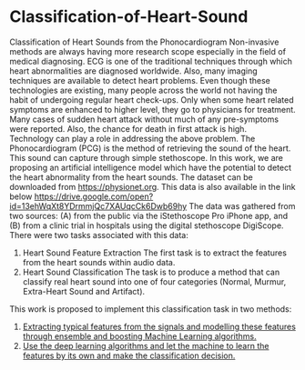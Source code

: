 # Classification-of-Heart-Sound
Classification of Heart Sounds from the Phonocardiogram
Non-invasive methods are always having more research scope especially in the field of medical diagnosing. ECG is one of the traditional techniques through which heart abnormalities are diagnosed worldwide. Also, many imaging techniques are available to detect heart problems. Even though these technologies are existing, many people across the world not having the habit of undergoing regular heart check-ups. Only when some heart related symptoms are enhanced to higher level, they go to physicians for treatment. Many cases of sudden heart attack without much of any pre-symptoms were reported. Also, the chance for death in first attack is high.  
Technology can play a role in addressing the above problem. The Phonocardiogram (PCG) is the method of retrieving the sound of the heart. This sound can capture through simple stethoscope. In this work, we are proposing an artificial intelligence model which have the potential to detect the heart abnormality from the heart sounds. 
The dataset can be downloaded from https://physionet.org.
This data is also available in the link below 
https://drive.google.com/open?id=13ehWqXt8YDrmmjQc7XAUqcCk6Dwb69hy
The data was gathered from two sources: (A) from the public via the iStethoscope Pro iPhone app, and (B) from a clinic trial in hospitals using the digital stethoscope DigiScope. There were two tasks associated with this data:
1. Heart Sound Feature Extraction
The first task is to extract the features from the heart sounds within audio data.
2. Heart Sound Classification
The task is to produce a method that can classify real heart sound into one of four categories (Normal, Murmur, Extra-Heart Sound and Artifact).

This work is proposed to implement this classification task in two methods:
1.	[Extracting typical features from the signals and modelling these features through ensemble and boosting Machine Learning algorithms.](https://colab.research.google.com/github/tkseneee/Classification-of-Heart-Sound/blob/master/pcg_ML.ipynb#scrollTo=U-5vPRSUylor)
2.	[Use the deep learning algorithms and let the machine to learn the features by its own and make the classification decision. ](https://colab.research.google.com/github/So-AI-love/Classification-of-Heart-Sound/blob/master/deep_pcg_3.ipynb#scrollTo=j7gtyflrWXah)
